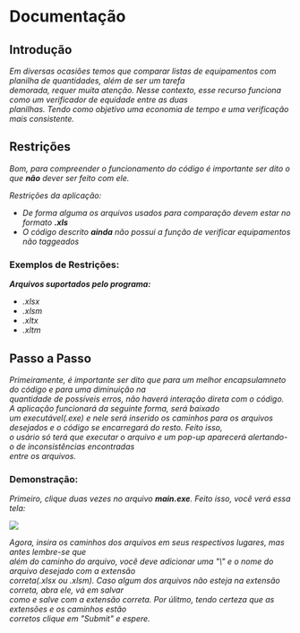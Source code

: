 <h1>Documentação</h1>
  <h2>Introdução</h2>
    <p><em>Em diversas ocasiões temos que comparar listas de equipamentos com planilha de quantidades, além de ser um tarefa</br>
    demorada, requer muita atenção. Nesse contexto, esse recurso funciona como um verificador de equidade entre as duas</br>
    planilhas. Tendo como objetivo uma economia de tempo e uma verificação mais consistente.</em></p>
  <h2>Restrições</h2>
    <p><em>Bom, para compreender o funcionamento do código é importante ser dito o que <strong>não</strong> dever ser feito com ele.</em></p>
    <p><em>Restrições da aplicação:</em></p>
    <ul>
      <li><em>De forma alguma os arquivos usados para comparação devem estar no formato <strong>.xls</strong></em></li>
      <li><em>O código descrito <strong>ainda</strong> não possui a função de verificar equipamentos não taggeados</em></li>
    </ul>
  <h3>Exemplos de Restrições:</h3>
    <p><strong><em>Arquivos suportados pelo programa:</em></strong></p>
    <ul>
      <li><em> .xlsx</em></li>
      <li><em>.xlsm</em></li>
      <li><em>.xltx</em></li>
      <li><em>.xltm</em></li>
    </ul>
  <h2>Passo a Passo</h2>
    <p><em>Primeiramente, é importante ser dito que para um melhor encapsulamneto do código e para uma diminuição na </br>
    quantidade de possíveis erros, não haverá interação direta com o código. A aplicação funcionará da seguinte forma, será baixado</br>
     um executável(.exe) e nele será inserido os caminhos para os arquivos desejados e o código se encarregará do resto. Feito isso,</br>
     o usário só terá que executar o  arquivo e um pop-up    aparecerá alertando-o de inconsistências encontradas</br>
     entre os arquivos.</em></p>
      <h3>Demonstração:</h3>
          <p><em>Primeiro, clique duas vezes no arquivo <strong>main.exe</strong>. Feito isso, você verá essa tela:</p></em>
          <img src="https://user-images.githubusercontent.com/114931499/216100902-f3c05b1a-890d-4e6e-92c9-53313541881f.png" width"400px">
          <p><em>Agora, insira os caminhos dos arquivos em seus respectivos lugares, mas antes lembre-se que</br>
           além do caminho do arquivo, você deve adicionar uma "\" e o nome do arquivo desejado com a extensão</br>
           correta(.xlsx ou .xlsm). Caso algum dos arquivos não esteja na extensão correta, abra ele, vá em salvar</br>
           como e salve com a extensão correta. Por úlitmo, tendo certeza que as extensões e os caminhos estão</br>
           corretos clique em "Submit" e espere.</p></em>
